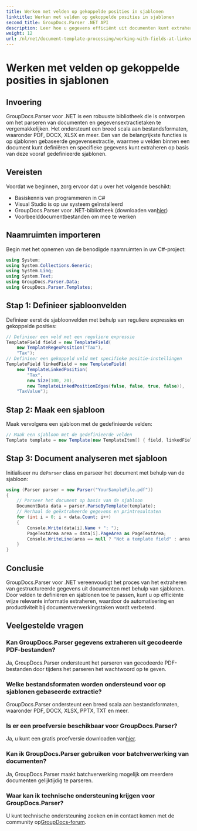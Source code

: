 ```yaml
---
title: Werken met velden op gekoppelde posities in sjablonen
linktitle: Werken met velden op gekoppelde posities in sjablonen
second_title: GroupDocs.Parser .NET API
description: Leer hoe u gegevens efficiënt uit documenten kunt extraheren met GroupDocs.Parser voor .NET. Stapsgewijze zelfstudie met codevoorbeelden.
weight: 12
url: /nl/net/document-template-processing/working-with-fields-at-linked-positions-in-templates/
---
```


# Werken met velden op gekoppelde posities in sjablonen

## Invoering
GroupDocs.Parser voor .NET is een robuuste bibliotheek die is ontworpen om het parseren van documenten en gegevensextractietaken te vergemakkelijken. Het ondersteunt een breed scala aan bestandsformaten, waaronder PDF, DOCX, XLSX en meer. Een van de belangrijkste functies is op sjablonen gebaseerde gegevensextractie, waarmee u velden binnen een document kunt definiëren en specifieke gegevens kunt extraheren op basis van deze vooraf gedefinieerde sjablonen.
## Vereisten
Voordat we beginnen, zorg ervoor dat u over het volgende beschikt:
- Basiskennis van programmeren in C#
- Visual Studio is op uw systeem geïnstalleerd
-  GroupDocs.Parser voor .NET-bibliotheek (downloaden van[hier](https://releases.groupdocs.com/parser/net/))
- Voorbeelddocumentbestanden om mee te werken

## Naamruimten importeren
Begin met het opnemen van de benodigde naamruimten in uw C#-project:
```csharp
using System;
using System.Collections.Generic;
using System.Linq;
using System.Text;
using GroupDocs.Parser.Data;
using GroupDocs.Parser.Templates;
```
## Stap 1: Definieer sjabloonvelden
Definieer eerst de sjabloonvelden met behulp van reguliere expressies en gekoppelde posities:
```csharp
// Definieer een veld met een reguliere expressie
TemplateField field = new TemplateField(
    new TemplateRegexPosition("Tax"),
    "Tax");
// Definieer een gekoppeld veld met specifieke positie-instellingen
TemplateField linkedField = new TemplateField(
    new TemplateLinkedPosition(
        "Tax",
        new Size(100, 20),
        new TemplateLinkedPositionEdges(false, false, true, false)),
    "TaxValue");
```
## Stap 2: Maak een sjabloon
Maak vervolgens een sjabloon met de gedefinieerde velden:
```csharp
// Maak een sjabloon met de gedefinieerde velden
Template template = new Template(new TemplateItem[] { field, linkedField });
```
## Stap 3: Document analyseren met sjabloon
 Initialiseer nu de`Parser` class en parseer het document met behulp van de sjabloon:
```csharp
using (Parser parser = new Parser("YourSampleFile.pdf"))
{
    // Parseer het document op basis van de sjabloon
    DocumentData data = parser.ParseByTemplate(template);
    // Herhaal de geëxtraheerde gegevens en printresultaten
    for (int i = 0; i < data.Count; i++)
    {
        Console.Write(data[i].Name + ": ");
        PageTextArea area = data[i].PageArea as PageTextArea;
        Console.WriteLine(area == null ? "Not a template field" : area.Text);
    }
}
```

## Conclusie
GroupDocs.Parser voor .NET vereenvoudigt het proces van het extraheren van gestructureerde gegevens uit documenten met behulp van sjablonen. Door velden te definiëren en sjablonen toe te passen, kunt u op efficiënte wijze relevante informatie extraheren, waardoor de automatisering en productiviteit bij documentverwerkingstaken wordt verbeterd.

## Veelgestelde vragen
### Kan GroupDocs.Parser gegevens extraheren uit gecodeerde PDF-bestanden?
Ja, GroupDocs.Parser ondersteunt het parseren van gecodeerde PDF-bestanden door tijdens het parseren het wachtwoord op te geven.
### Welke bestandsformaten worden ondersteund voor op sjablonen gebaseerde extractie?
GroupDocs.Parser ondersteunt een breed scala aan bestandsformaten, waaronder PDF, DOCX, XLSX, PPTX, TXT en meer.
### Is er een proefversie beschikbaar voor GroupDocs.Parser?
 Ja, u kunt een gratis proefversie downloaden van[hier](https://releases.groupdocs.com/).
### Kan ik GroupDocs.Parser gebruiken voor batchverwerking van documenten?
Ja, GroupDocs.Parser maakt batchverwerking mogelijk om meerdere documenten gelijktijdig te parseren.
### Waar kan ik technische ondersteuning krijgen voor GroupDocs.Parser?
 U kunt technische ondersteuning zoeken en in contact komen met de community op[GroupDocs-forum](https://forum.groupdocs.com/c/parser/17).